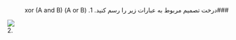 <div dir="rtl">
###درخت تصمیم مربوط به عبارات زیر را رسم کنید. 
1. (A or B) xor (A and B)
<br/>
</div>

![](https://raw.githubusercontent.com/semnan-university-ai/machine-learning-class/main/excersiecs/fatemeh456/7/1.PNG?token=AWODYO6XE5H6ZDZ7PGBBOCDBVUV6C)
	<br/>
2. 
